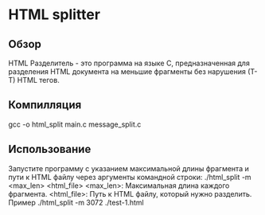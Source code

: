 # HTML splitter

## Обзор

HTML Разделитель - это программа на языке C, предназначенная для разделения HTML документа на меньшие фрагменты без нарушения (Т-Т) HTML тегов.

## Компилляция

gcc -o html_split main.c message_split.c

## Использование

Запустите программу с указанием максимальной длины фрагмента и пути к HTML файлу через аргументы командной строки:
./html_split -m <max_len> <html_file>
<max_len>: Максимальная длина каждого фрагмента.
<html_file>: Путь к HTML файлу, который нужно разделить.
Пример
./html_split -m 3072 ./test-1.html
